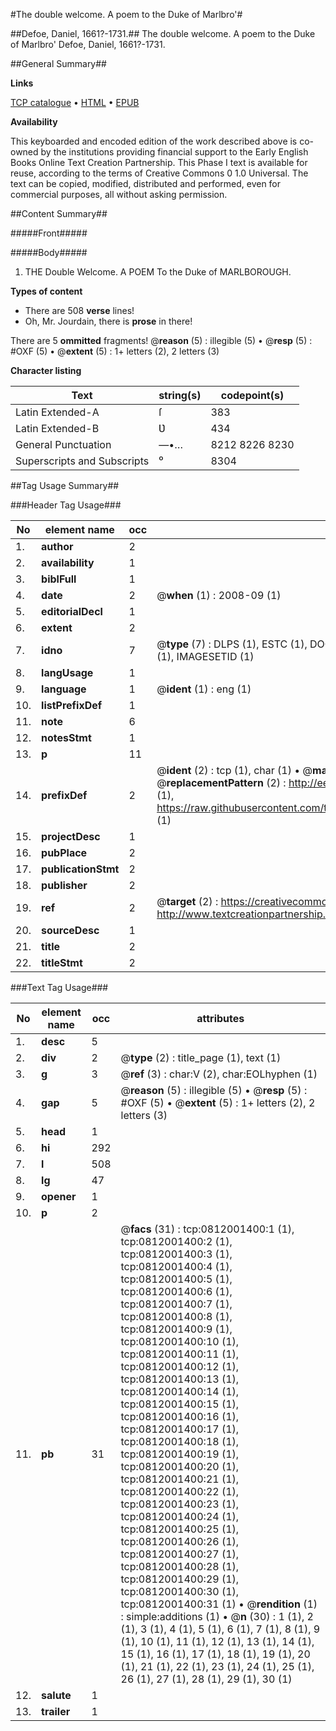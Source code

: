#The double welcome. A poem to the Duke of Marlbro'#

##Defoe, Daniel, 1661?-1731.##
The double welcome. A poem to the Duke of Marlbro'
Defoe, Daniel, 1661?-1731.

##General Summary##

**Links**

[TCP catalogue](http://www.ota.ox.ac.uk/tcp/)  • 
[HTML](http://tei.it.ox.ac.uk/tcp/Texts-HTML/free/004/004840716.html)  • 
[EPUB](http://tei.it.ox.ac.uk/tcp/Texts-EPUB/free/004/004840716.epub)

**Availability**

This keyboarded and encoded edition of the
	       work described above is co-owned by the institutions
	       providing financial support to the Early English Books
	       Online Text Creation Partnership. This Phase I text is
	       available for reuse, according to the terms of Creative
	       Commons 0 1.0 Universal. The text can be copied,
	       modified, distributed and performed, even for
	       commercial purposes, all without asking permission.


##Content Summary##

#####Front#####

#####Body#####

1. THE Double Welcome. A POEM To the Duke of MARLBOROUGH.

**Types of content**

  * There are 508 **verse** lines!
  * Oh, Mr. Jourdain, there is **prose** in there!

There are 5 **ommitted** fragments! 
 @__reason__ (5) : illegible (5)  •  @__resp__ (5) : #OXF (5)  •  @__extent__ (5) : 1+ letters (2), 2 letters (3)

**Character listing**


|Text|string(s)|codepoint(s)|
|---|---|---|
|Latin Extended-A|ſ|383|
|Latin Extended-B|Ʋ|434|
|General Punctuation|—•…|8212 8226 8230|
|Superscripts             and Subscripts|⁰|8304|

##Tag Usage Summary##

###Header Tag Usage###

|No|element name|occ|attributes|
|---|---|---|---|
|1.|__author__|2||
|2.|__availability__|1||
|3.|__biblFull__|1||
|4.|__date__|2| @__when__ (1) : 2008-09 (1)|
|5.|__editorialDecl__|1||
|6.|__extent__|2||
|7.|__idno__|7| @__type__ (7) : DLPS (1), ESTC (1), DOCNO (1), TCP (1), GALEDOCNO (1), CONTENTSET (1), IMAGESETID (1)|
|8.|__langUsage__|1||
|9.|__language__|1| @__ident__ (1) : eng (1)|
|10.|__listPrefixDef__|1||
|11.|__note__|6||
|12.|__notesStmt__|1||
|13.|__p__|11||
|14.|__prefixDef__|2| @__ident__ (2) : tcp (1), char (1)  •  @__matchPattern__ (2) : ([0-9\-]+):([0-9IVX]+) (1), (.+) (1)  •  @__replacementPattern__ (2) : http://eebo.chadwyck.com/downloadtiff?vid=$1&page=$2 (1), https://raw.githubusercontent.com/textcreationpartnership/Texts/master/tcpchars.xml#$1 (1)|
|15.|__projectDesc__|1||
|16.|__pubPlace__|2||
|17.|__publicationStmt__|2||
|18.|__publisher__|2||
|19.|__ref__|2| @__target__ (2) : https://creativecommons.org/publicdomain/zero/1.0/ (1), http://www.textcreationpartnership.org/docs/. (1)|
|20.|__sourceDesc__|1||
|21.|__title__|2||
|22.|__titleStmt__|2||


###Text Tag Usage###

|No|element name|occ|attributes|
|---|---|---|---|
|1.|__desc__|5||
|2.|__div__|2| @__type__ (2) : title_page (1), text (1)|
|3.|__g__|3| @__ref__ (3) : char:V (2), char:EOLhyphen (1)|
|4.|__gap__|5| @__reason__ (5) : illegible (5)  •  @__resp__ (5) : #OXF (5)  •  @__extent__ (5) : 1+ letters (2), 2 letters (3)|
|5.|__head__|1||
|6.|__hi__|292||
|7.|__l__|508||
|8.|__lg__|47||
|9.|__opener__|1||
|10.|__p__|2||
|11.|__pb__|31| @__facs__ (31) : tcp:0812001400:1 (1), tcp:0812001400:2 (1), tcp:0812001400:3 (1), tcp:0812001400:4 (1), tcp:0812001400:5 (1), tcp:0812001400:6 (1), tcp:0812001400:7 (1), tcp:0812001400:8 (1), tcp:0812001400:9 (1), tcp:0812001400:10 (1), tcp:0812001400:11 (1), tcp:0812001400:12 (1), tcp:0812001400:13 (1), tcp:0812001400:14 (1), tcp:0812001400:15 (1), tcp:0812001400:16 (1), tcp:0812001400:17 (1), tcp:0812001400:18 (1), tcp:0812001400:19 (1), tcp:0812001400:20 (1), tcp:0812001400:21 (1), tcp:0812001400:22 (1), tcp:0812001400:23 (1), tcp:0812001400:24 (1), tcp:0812001400:25 (1), tcp:0812001400:26 (1), tcp:0812001400:27 (1), tcp:0812001400:28 (1), tcp:0812001400:29 (1), tcp:0812001400:30 (1), tcp:0812001400:31 (1)  •  @__rendition__ (1) : simple:additions (1)  •  @__n__ (30) : 1 (1), 2 (1), 3 (1), 4 (1), 5 (1), 6 (1), 7 (1), 8 (1), 9 (1), 10 (1), 11 (1), 12 (1), 13 (1), 14 (1), 15 (1), 16 (1), 17 (1), 18 (1), 19 (1), 20 (1), 21 (1), 22 (1), 23 (1), 24 (1), 25 (1), 26 (1), 27 (1), 28 (1), 29 (1), 30 (1)|
|12.|__salute__|1||
|13.|__trailer__|1||
